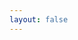 ```yaml
---
layout: false
---
```


<div ref="el" class="flex h-4 flex-col justify-center px-6 pb-5"></div>

<script setup lang="ts">
import { onMounted, ref } from 'vue'
import { createApp } from 'whyframe:app'
import { useStyleTag } from '@vueuse/core'

import dsfrStyles from '@gouvfr/dsfr/dist/dsfr.min.css?inline'
import vueDsfrStyles from '@gouvminint/vue-dsfr/styles?inline'

import * as icons from '../src/icons'

useStyleTag(dsfrStyles, { id: 'dsfr' })
useStyleTag(vueDsfrStyles, { id: 'vue-dsfr' })

const el = ref<HTMLDivElement>()

onMounted(() => {
  if (!el.value || !window.frameElement) return
  document.documentElement.classList.add('vp-raw')
  createApp(el.value)
  ;(window.frameElement as HTMLIFrameElement).style.visibility = 'visible'
})
</script>
